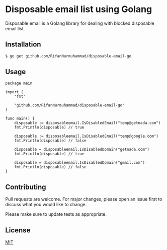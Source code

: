 # Disposable email list using Golang

Disposable email is a Golang library for dealing with blocked disposable email list.

## Installation

```bash
$ go get github.com/RifanNurmuhammad/disposable-email-go
```

## Usage

```golang
package main

import (
	"fmt"

	"github.com/RifanNurmuhammad/disposable-email-go"
)

func main() {
	disposable := disposableemail.IsDisabledEmail("temp@getnada.com")
	fmt.Println(disposable) // true

	disposable := disposableemail.IsDisabledEmail("temp@google.com")
	fmt.Println(disposable) // false

	disposable = disposableemail.IsDisabledDomain("getnada.com")
	fmt.Println(disposable) // true

	disposable = disposableemail.IsDisabledDomain("gmail.com")
	fmt.Println(disposable) // false
}
```

## Contributing
Pull requests are welcome. For major changes, please open an issue first to discuss what you would like to change.

Please make sure to update tests as appropriate.

## License
[MIT](https://choosealicense.com/licenses/mit/)
